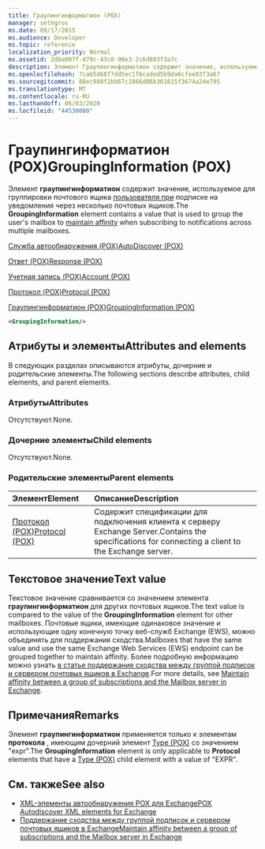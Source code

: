 ```yaml
---
title: Граупингинформатион (POX)
manager: sethgros
ms.date: 09/17/2015
ms.audience: Developer
ms.topic: reference
localization_priority: Normal
ms.assetid: 2d8a007f-d79c-43c8-90e3-2c6d883f3a7c
description: Элемент Граупингинформатион содержит значение, используемое для группировки почтового ящика пользователя при подписке на уведомления через несколько почтовых ящиков.
ms.openlocfilehash: 7cab5d68f7dd5ec1f6caded5b9da6cfee03f3a67
ms.sourcegitcommit: 88ec988f2bb67c1866d06b361615f3674a24e795
ms.translationtype: MT
ms.contentlocale: ru-RU
ms.lasthandoff: 06/03/2020
ms.locfileid: "44530080"
---
```

# <a name="groupinginformation-pox"></a><span data-ttu-id="8cfd3-103">Граупингинформатион (POX)</span><span class="sxs-lookup"><span data-stu-id="8cfd3-103">GroupingInformation (POX)</span></span>

<span data-ttu-id="8cfd3-104">Элемент **граупингинформатион** содержит значение, используемое для группировки почтового ящика [пользователя при](https://msdn.microsoft.com/library/1bda4094-88c3-4f61-9219-6ee70f6e81cf%28Office.15%29.aspx) подписке на уведомления через несколько почтовых ящиков.</span><span class="sxs-lookup"><span data-stu-id="8cfd3-104">The **GroupingInformation** element contains a value that is used to group the user's mailbox to [maintain affinity](https://msdn.microsoft.com/library/1bda4094-88c3-4f61-9219-6ee70f6e81cf%28Office.15%29.aspx) when subscribing to notifications across multiple mailboxes.</span></span> 
  
[<span data-ttu-id="8cfd3-105">Служба автообнаружения (POX)</span><span class="sxs-lookup"><span data-stu-id="8cfd3-105">AutoDiscover (POX)</span></span>](autodiscover-pox.md)
  
[<span data-ttu-id="8cfd3-106">Ответ (POX)</span><span class="sxs-lookup"><span data-stu-id="8cfd3-106">Response (POX)</span></span>](response-pox.md)
  
[<span data-ttu-id="8cfd3-107">Учетная запись (POX)</span><span class="sxs-lookup"><span data-stu-id="8cfd3-107">Account (POX)</span></span>](account-pox.md)
  
[<span data-ttu-id="8cfd3-108">Протокол (POX)</span><span class="sxs-lookup"><span data-stu-id="8cfd3-108">Protocol (POX)</span></span>](protocol-pox.md)
  
[<span data-ttu-id="8cfd3-109">Граупингинформатион (POX)</span><span class="sxs-lookup"><span data-stu-id="8cfd3-109">GroupingInformation (POX)</span></span>](groupinginformation-pox.md)
  
```XML
<GroupingInformation/>
```

## <a name="attributes-and-elements"></a><span data-ttu-id="8cfd3-110">Атрибуты и элементы</span><span class="sxs-lookup"><span data-stu-id="8cfd3-110">Attributes and elements</span></span>

<span data-ttu-id="8cfd3-111">В следующих разделах описываются атрибуты, дочерние и родительские элементы.</span><span class="sxs-lookup"><span data-stu-id="8cfd3-111">The following sections describe attributes, child elements, and parent elements.</span></span>
  
### <a name="attributes"></a><span data-ttu-id="8cfd3-112">Атрибуты</span><span class="sxs-lookup"><span data-stu-id="8cfd3-112">Attributes</span></span>

<span data-ttu-id="8cfd3-113">Отсутствуют.</span><span class="sxs-lookup"><span data-stu-id="8cfd3-113">None.</span></span>
  
### <a name="child-elements"></a><span data-ttu-id="8cfd3-114">Дочерние элементы</span><span class="sxs-lookup"><span data-stu-id="8cfd3-114">Child elements</span></span>

<span data-ttu-id="8cfd3-115">Отсутствуют.</span><span class="sxs-lookup"><span data-stu-id="8cfd3-115">None.</span></span>
  
### <a name="parent-elements"></a><span data-ttu-id="8cfd3-116">Родительские элементы</span><span class="sxs-lookup"><span data-stu-id="8cfd3-116">Parent elements</span></span>

|<span data-ttu-id="8cfd3-117">**Элемент**</span><span class="sxs-lookup"><span data-stu-id="8cfd3-117">**Element**</span></span>|<span data-ttu-id="8cfd3-118">**Описание**</span><span class="sxs-lookup"><span data-stu-id="8cfd3-118">**Description**</span></span>|
|:-----|:-----|
|[<span data-ttu-id="8cfd3-119">Протокол (POX)</span><span class="sxs-lookup"><span data-stu-id="8cfd3-119">Protocol (POX)</span></span>](protocol-pox.md) <br/> |<span data-ttu-id="8cfd3-120">Содержит спецификации для подключения клиента к серверу Exchange Server.</span><span class="sxs-lookup"><span data-stu-id="8cfd3-120">Contains the specifications for connecting a client to the Exchange server.</span></span>  <br/> |
   
## <a name="text-value"></a><span data-ttu-id="8cfd3-121">Текстовое значение</span><span class="sxs-lookup"><span data-stu-id="8cfd3-121">Text value</span></span>

<span data-ttu-id="8cfd3-122">Текстовое значение сравнивается со значением элемента **граупингинформатион** для других почтовых ящиков.</span><span class="sxs-lookup"><span data-stu-id="8cfd3-122">The text value is compared to the value of the **GroupingInformation** element for other mailboxes.</span></span> <span data-ttu-id="8cfd3-123">Почтовые ящики, имеющие одинаковое значение и использующие одну конечную точку веб-служб Exchange (EWS), можно объединять для поддержания сходства.</span><span class="sxs-lookup"><span data-stu-id="8cfd3-123">Mailboxes that have the same value and use the same Exchange Web Services (EWS) endpoint can be grouped together to maintain affinity.</span></span> <span data-ttu-id="8cfd3-124">Более подробную информацию можно узнать [в статье поддержание сходства между группой подписок и сервером почтовых ящиков в Exchange](https://msdn.microsoft.com/library/1bda4094-88c3-4f61-9219-6ee70f6e81cf%28Office.15%29.aspx).</span><span class="sxs-lookup"><span data-stu-id="8cfd3-124">For more details, see [Maintain affinity between a group of subscriptions and the Mailbox server in Exchange](https://msdn.microsoft.com/library/1bda4094-88c3-4f61-9219-6ee70f6e81cf%28Office.15%29.aspx).</span></span>
  
## <a name="remarks"></a><span data-ttu-id="8cfd3-125">Примечания</span><span class="sxs-lookup"><span data-stu-id="8cfd3-125">Remarks</span></span>

<span data-ttu-id="8cfd3-126">Элемент **граупингинформатион** применяется только к элементам **протокола** , имеющим дочерний элемент [Type (POX)](type-pox.md) со значением "expr".</span><span class="sxs-lookup"><span data-stu-id="8cfd3-126">The **GroupingInformation** element is only applicable to **Protocol** elements that have a [Type (POX)](type-pox.md) child element with a value of "EXPR".</span></span> 
  
## <a name="see-also"></a><span data-ttu-id="8cfd3-127">См. также</span><span class="sxs-lookup"><span data-stu-id="8cfd3-127">See also</span></span>

- [<span data-ttu-id="8cfd3-128">XML-элементы автообнаружения POX для Exchange</span><span class="sxs-lookup"><span data-stu-id="8cfd3-128">POX Autodiscover XML elements for Exchange</span></span>](pox-autodiscover-xml-elements-for-exchange.md)
- [<span data-ttu-id="8cfd3-129">Поддержание сходства между группой подписок и сервером почтовых ящиков в Exchange</span><span class="sxs-lookup"><span data-stu-id="8cfd3-129">Maintain affinity between a group of subscriptions and the Mailbox server in Exchange</span></span>](https://msdn.microsoft.com/library/1bda4094-88c3-4f61-9219-6ee70f6e81cf%28Office.15%29.aspx)

